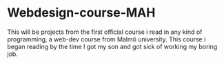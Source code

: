 # Webdesign-course-MAH
This will be projects from the first official course i read in any kind of programming, a web-dev course from Malmö university. This course i began reading by the time I got my son and got sick of working my boring job. 
